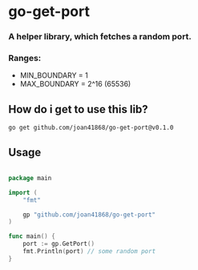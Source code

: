 # go-get-port

### A helper library, which fetches a random port.
### Ranges:
* MIN_BOUNDARY = 1
* MAX_BOUNDARY = 2^16 (65536)

## How do i get to use this lib?

```sh
go get github.com/joan41868/go-get-port@v0.1.0
```
## Usage

```go

package main

import (
	"fmt"

	gp "github.com/joan41868/go-get-port"
)

func main() {
	port := gp.GetPort()
	fmt.Println(port) // some random port
}


```
